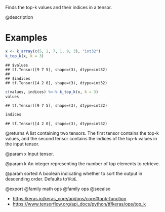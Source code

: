 Finds the top-k values and their indices in a tensor.

@description

# Examples

```r
x <- k_array(c(5, 2, 7, 1, 9, 3), "int32")
k_top_k(x, k = 3)
```

```
## $values
## tf.Tensor([9 7 5], shape=(3), dtype=int32)
##
## $indices
## tf.Tensor([4 2 0], shape=(3), dtype=int32)
```


```r
c(values, indices) %<-% k_top_k(x, k = 3)
values
```

```
## tf.Tensor([9 7 5], shape=(3), dtype=int32)
```

```r
indices
```

```
## tf.Tensor([4 2 0], shape=(3), dtype=int32)
```

@returns
A list containing two tensors. The first tensor contains the
top-k values, and the second tensor contains the indices of the
top-k values in the input tensor.

@param x
Input tensor.

@param k
An integer representing the number of top elements to retrieve.

@param sorted
A boolean indicating whether to sort the output in
descending order. Defaults to`TRUE`.

@export
@family math ops
@family ops
@seealso
+ <https:/keras.io/keras_core/api/ops/core#topk-function>
+ <https://www.tensorflow.org/api_docs/python/tf/keras/ops/top_k>
